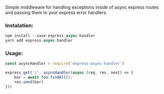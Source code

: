 Simple middleware for handling exceptions inside of async express routes and passing them to your express error handlers.

### Instalation:


```javascript
npm install --save express-async-handler
yarn add express-async-handler
```

### Usage:

```javascript
const asyncHandler = require('express-async-handler')

express.get('/', asyncHandler(async (req, res, next) => {
	bar = await foo.findAll();
	res.send(bar)
}))
```